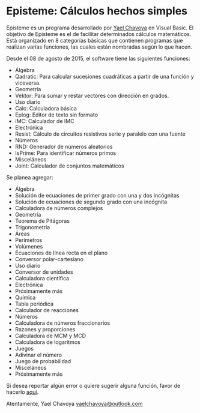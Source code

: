 Episteme: Cálculos hechos simples
========
Episteme es un programa desarrollado por [Yael Chavoya](https://github.com/Woomber) en Visual Basic. El objetivo de Episteme es el de facilitar determinados cálculos matemáticos. Está organizado en 8 categorías básicas que contienen programas que realizan varias funciones, las cuales están nombradas según lo que hacen.

Desde el 08 de agosto de 2015, el software tiene las siguientes funciones:
 - Álgebra
  - Qadratic: Para calcular sucesiones cuadráticas a partir de una función y viceversa.
 - Geometría
  - Vektor: Para sumar y restar vectores con dirección en grados.
 - Uso diario
  - Calc: Calculadora básica
  - Eplog: Editor de texto sin formato
  - IMC: Calculador de IMC
 - Electrónica
  - Resist: Cálculo de circuitos resistivos serie y paralelo con una fuente
 - Números 
  - RND: Generador de números aleatorios
  - IsPrime: Para identificar números primos
 - Misceláneos
  - Joint: Calculador de conjuntos matemáticos 

Se planea agregar:
 - Álgebra
  - Solución de ecuaciones de primer grado con una y dos incógnitas
  - Solución de ecuaciones de segundo grado con una incógnita
  - Calculadora de números complejos
 - Geometría 
  - Teorema de Pitágoras
  - Trigonometría
  - Áreas
  - Perímetros
  - Volúmenes
  - Ecuaciones de línea recta en el plano
  - Conversor polar-cartesiano
 - Uso diario
  - Conversor de unidades
  - Calculadora científica
 - Electrónica
  - Próximamente más
 - Química
  - Tabla periódica
  - Calculador de reacciones
 - Números
  - Calculadora de números fraccionarios 
  - Razones y proporciones
  - Calculadora de MCM y MCD
  - Calculadora de logaritmos
 - Juegos
  - Adivinar el número
  - Juego de probabilidad
 - Misceláneos
  - Próximamente más
  
Si desea reportar algún error o quiere sugerir alguna función, favor de hacerlo [aquí](https://github.com/Woomber/Episteme/issues).

Atentamente,
Yael Chavoya
yaelchavoya@outlook.com
